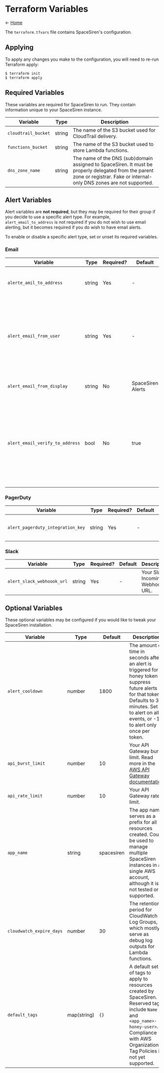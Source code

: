 # Terraform Variables

← [Home](../README.md)

The `terraform.tfvars` file contains SpaceSiren's configuration.

## Applying

To apply any changes you make to the configuration, you will need to re-run
Terraform apply:

```
$ terraform init
$ terraform apply
```

## Required Variables

These variables are required for SpaceSiren to run. They contain information
unique to your SpaceSiren instance.

| Variable            | Type   | Description |
|---------------------|--------|-----------------------------------------------------------|
| `cloudtrail_bucket` | string | The name of the S3 bucket used for CloudTrail delivery.   |
| `functions_bucket`  | string | The name of the S3 bucket used to store Lambda functions. |
| `dns_zone_name`     | string | The name of the DNS (sub)domain assigned to SpaceSiren. It must be properly delegated from the parent zone or registrar. Fake or internal-only DNS zones are not supported. |

## Alert Variables

Alert variables are **not required**, but they may be required for their group if you
decide to use a specific alert type. For example, `alert_email_to_address` is not
required if you do not wish to use email alerting, but it becomes required if
you do wish to have email alerts.

To enable or disable a specific alert type, set or unset its required variables.

### Email

| Variable                        | Type   | Required? | Default           | Description |
|---------------------------------|--------|-----------|-------------------|-------------|
| `alerte_amil_to_address`        | string | Yes       | -                 | The full TO email address of where alerts should be sent. |
| `alert_email_from_user`         | string | Yes       | -                 | The username of the FROM address, NOT the full email address. The domain of the address will be set by your `dns_zone_name` variable. |
| `alert_email_from_display`      | string | No        | SpaceSiren Alerts | The display name of the FROM address. |
| `alert_email_verify_to_address` | bool   | No        | true              | Attempt SES verification of the TO address. This will be mandatory for AWS accounts that have not been granted production SES access by AWS support. |

### PagerDuty

| Variable                          | Type   | Required? | Default | Description |
|-----------------------------------|--------|-----------|---------|-------------|
| `alert_pagerduty_integration_key` | string | Yes       | -       | Your PagerDuty integration key. |

### Slack

| Variable                   | Type   | Required? | Default | Description |
|----------------------------|--------|-----------|---------|-------------|
| `alert_slack_webhoook_url` | string | Yes       | -       | Your Slack Incoming Webhook URL. |

## Optional Variables

These optional variables may be configured if you would like to tweak your
SpaceSiren installation.

| Variable                 | Type        | Default    | Description |
|--------------------------|-------------|------------|-------------|
| `alert_cooldown`         | number      | 1800       | The amount of time in seconds after an alert is triggered for a honey token to suppress future alerts for that token. Defaults to 30 minutes. Set 0 to alert on all events, or -1 to alert only once per token. |
| `api_burst_limit`        | number      | 10         | Your API Gateway burst limit. Read more in the [AWS API Gateway documentation](https://docs.aws.amazon.com/apigateway/latest/developerguide/api-gateway-request-throttling.html) |
| `api_rate_limit`         | number      | 10         | Your API Gateway rate limit.
| `app_name`               | string      | spacesiren | The app name serves as a prefix for all resources created. Could be used to manage multiple SpaceSiren instances in a single AWS account, although it is not tested or supported. |
| `cloudwatch_expire_days` | number      | 30         | The retention period for CloudWatch Log Groups, which mostly serve as debug log outputs for Lambda functions. |
| `default_tags`           | map(string) | `{}`       | A default set of tags to apply to resources created by SpaceSiren. Reserved tags include `Name` and `<app_name>-honey-user>`. Compliance with AWS Organizations Tag Policies is not yet supported. |
